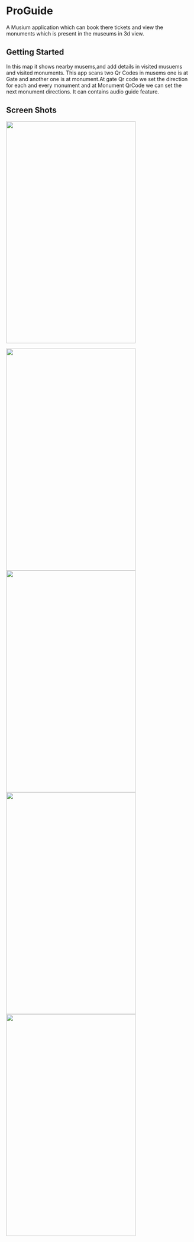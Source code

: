 # ProGuide

A Musium application which can book there tickets and view the monuments which is present in the museums in 3d view.

## Getting Started

In this map it shows nearby musems,and add details in visited musuems and visited monuments.
This app scans two Qr Codes in musems one is at Gate and another one is at monument.At gate Qr code we set the direction for each and every monument and at Monument QrCode we can set the next monument directions.
It can contains audio guide feature.

## Screen Shots
<img src="https://user-images.githubusercontent.com/75671317/190575387-4a3fffe7-e65d-4ce4-9991-13539b5a2bd5.png" height=600 width=350></li>

<img src="https://user-images.githubusercontent.com/75671317/190575797-ce6ad5a5-c512-476f-881d-e3af2b42dc51.png" height=600 width=350>

<img src="https://user-images.githubusercontent.com/75671317/174814781-69ecf115-9064-426b-89ad-3d711f382025.png" height=600 width=350>

<img src="https://user-images.githubusercontent.com/75671317/174814781-69ecf115-9064-426b-89ad-3d711f382025.png" height=600 width=350>

<img src="https://user-images.githubusercontent.com/75671317/174814781-69ecf115-9064-426b-89ad-3d711f382025.png" height=600 width=350>

